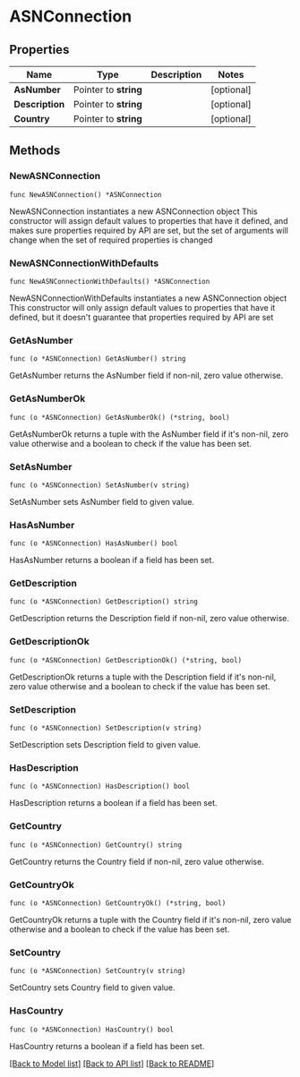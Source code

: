 # ASNConnection

## Properties

Name | Type | Description | Notes
------------ | ------------- | ------------- | -------------
**AsNumber** | Pointer to **string** |  | [optional] 
**Description** | Pointer to **string** |  | [optional] 
**Country** | Pointer to **string** |  | [optional] 

## Methods

### NewASNConnection

`func NewASNConnection() *ASNConnection`

NewASNConnection instantiates a new ASNConnection object
This constructor will assign default values to properties that have it defined,
and makes sure properties required by API are set, but the set of arguments
will change when the set of required properties is changed

### NewASNConnectionWithDefaults

`func NewASNConnectionWithDefaults() *ASNConnection`

NewASNConnectionWithDefaults instantiates a new ASNConnection object
This constructor will only assign default values to properties that have it defined,
but it doesn't guarantee that properties required by API are set

### GetAsNumber

`func (o *ASNConnection) GetAsNumber() string`

GetAsNumber returns the AsNumber field if non-nil, zero value otherwise.

### GetAsNumberOk

`func (o *ASNConnection) GetAsNumberOk() (*string, bool)`

GetAsNumberOk returns a tuple with the AsNumber field if it's non-nil, zero value otherwise
and a boolean to check if the value has been set.

### SetAsNumber

`func (o *ASNConnection) SetAsNumber(v string)`

SetAsNumber sets AsNumber field to given value.

### HasAsNumber

`func (o *ASNConnection) HasAsNumber() bool`

HasAsNumber returns a boolean if a field has been set.

### GetDescription

`func (o *ASNConnection) GetDescription() string`

GetDescription returns the Description field if non-nil, zero value otherwise.

### GetDescriptionOk

`func (o *ASNConnection) GetDescriptionOk() (*string, bool)`

GetDescriptionOk returns a tuple with the Description field if it's non-nil, zero value otherwise
and a boolean to check if the value has been set.

### SetDescription

`func (o *ASNConnection) SetDescription(v string)`

SetDescription sets Description field to given value.

### HasDescription

`func (o *ASNConnection) HasDescription() bool`

HasDescription returns a boolean if a field has been set.

### GetCountry

`func (o *ASNConnection) GetCountry() string`

GetCountry returns the Country field if non-nil, zero value otherwise.

### GetCountryOk

`func (o *ASNConnection) GetCountryOk() (*string, bool)`

GetCountryOk returns a tuple with the Country field if it's non-nil, zero value otherwise
and a boolean to check if the value has been set.

### SetCountry

`func (o *ASNConnection) SetCountry(v string)`

SetCountry sets Country field to given value.

### HasCountry

`func (o *ASNConnection) HasCountry() bool`

HasCountry returns a boolean if a field has been set.


[[Back to Model list]](../README.md#documentation-for-models) [[Back to API list]](../README.md#documentation-for-api-endpoints) [[Back to README]](../README.md)


